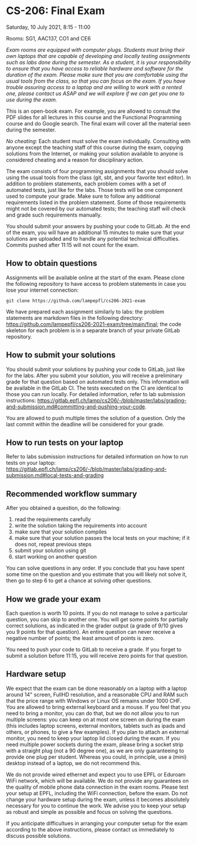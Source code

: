 # CS-206: Final Exam

Saturday, 10 July 2021, 8:15 - 11:00

Rooms: SG1, AAC137, CO1 and CE6

*Exam rooms are equipped with computer plugs. Students must bring their own laptops that are capable of developing and locally testing assignments such as labs done during the semester. As a student, it is your responsibility to ensure that you have access to reliable hardware and software for the duration of the exam. Please make sure that you are comfortable using the usual tools from the class, so that you can focus on the exam. If you have trouble assuring access to a laptop and are willing to work with a rented one, please contact us ASAP and we will explore if we can get you one to use during the exam.*

This is an open-book exam. For example, you are allowed to consult the PDF slides for all lectures in this course and the Functional Programming course and do Google search. The final exam will cover all the material seen during the semester.

*No cheating*: Each student must solve the exam individually. Consulting with anyone except the teaching staff of this course during the exam, copying solutions from the Internet, or making your solution available to anyone is considered cheating and a reason for disciplinary action.

The exam consists of four programming assignments that you should solve using the usual tools from the class (git, sbt, and your favorite text editor). In addition to problem statements, each problem comes with a set of automated tests, just like for the labs. Those tests will be one component used to compute your grade. Make sure to follow any additional requirements listed in the problem statement. Some of those requirements might not be covered by our automated tests; the teaching staff will check and grade such requirements manually.

You should submit your answers by pushing your code to GitLab. At the end of the exam, you will have an additional 15 minutes to make sure that your solutions are uploaded and to handle any potential technical difficulties. Commits pushed after 11:15 will not count for the exam.

## How to obtain questions

Assignments will be available online at the start of the exam. Please clone the following repository to have access to problem statements in case you lose your internet connection:

```
git clone https://github.com/lampepfl/cs206-2021-exam
```

We have prepared each assignment similarly to labs: the problem statements are markdown files in the following directory: https://github.com/lampepfl/cs206-2021-exam/tree/main/final; the code skeleton for each problem is in a separate branch of your private GitLab repository.

## How to submit your solutions

You should submit your solutions by pushing your code to GitLab, just like for the labs. After you submit your solution, you will receive a preliminary grade for that question based on automated tests only. This information will be available in the GitLab CI. The tests executed on the CI are identical to those you can run locally. For detailed information, refer to lab submission instructions: https://gitlab.epfl.ch/lamp/cs206/-/blob/master/labs/grading-and-submission.md#committing-and-pushing-your-code.

You are allowed to push multiple times the solution of a question. Only the last commit within the deadline will be considered for your grade.

## How to run tests on your laptop

Refer to labs submission instructions for detailed information on how to run tests on your laptop: https://gitlab.epfl.ch/lamp/cs206/-/blob/master/labs/grading-and-submission.md#local-tests-and-grading

## Recommended workflow summary

After you obtained a question, do the following:

1. read the requirements carefully
2. write the solution taking the requirements into account
3. make sure that your solution compiles
4. make sure that your solution passes the local tests on your machine; if it does not, repeat previous steps
5. submit your solution using git
6. start working on another question

You can solve questions in any order. If you conclude that you have spent some time on the question and you estimate that you will likely not solve it, then go to step 6 to get a chance at solving other questions.

## How we grade your exam

Each question is worth 10 points. If you do not manage to solve a particular question, you can skip to another one. You will get some points for partially correct solutions, as indicated in the grader output (a grade of 9/10 gives you 9 points for that question). An entire question can never receive a negative number of points; the least amount of points is zero.

You need to push your code to GitLab to receive a grade. If you forget to submit a solution before 11:15, you will receive zero points for that question.

## Hardware setup

We expect that the exam can be done reasonably on a laptop with a laptop around 14" screen, FullHD resolution, and a reasonable CPU and RAM such that the price range with Windows or Linux OS remains under 1000 CHF. You are allowed to bring external keyboard and a mouse. If you feel that you need to bring a monitor, you can do that, but we do not allow you to run multiple screens: you can keep on at most one screen on during the exam (this includes laptop screens, external monitors, tablets such as ipads and others, or phones, to give a few examples). If you plan to attach an external monitor, you need to keep your laptop lid closed during the exam. If you need multiple power sockets during the exam, please bring a socket strip with a straight plug (not a 90 degree one), as we are only guaranteeing to provide one plug per student.  Whereas you could, in principle, use a (mini) desktop instead of a laptop, we do not recommend this.

 We do not provide wired ethernet and expect you to use EPFL or Eduroam WiFi network, which will be available. We do not provide any guarantees on the quality of mobile phone data connection in the exam rooms. Please test your setup at EPFL, including the WiFi connection, before the exam. Do not change your hardware setup during the exam, unless it becomes absolutely necessary for you to continue the work. We advise you to keep your setup as robust and simple as possible and focus on solving the questions.

If you anticipate difficultues in arranging your computer setup for the exam according to the above instructions, please contact us immediately to discuss possible solutions.
